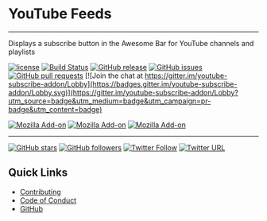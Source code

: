 # YouTube Feeds

- - -
Displays a subscribe button in the Awesome Bar for YouTube channels and playlists

[![license](https://img.shields.io/github/license/shgysk8zer0/youtube-subscribe-addon.svg)](./LICENSE)
[![Build Status](https://travis-ci.org/shgysk8zer0/youtube-subscribe-addon.svg?branch=master)](https://travis-ci.org/shgysk8zer0/youtube-subscribe-addon)
[![GitHub release](https://img.shields.io/github/release/shgysk8zer0/youtube-subscribe-addon.svg)](https://github.com/shgysk8zer0/youtube-subscribe-addon/releases)
[![GitHub issues](https://img.shields.io/github/issues/shgysk8zer0/youtube-subscribe-addon.svg)](https://github.com/shgysk8zer0/youtube-subscribe-addon/issues)
[![GitHub pull requests](https://img.shields.io/github/issues-pr/shgysk8zer0/youtube-subscribe-addon.svg)](https://github.com/shgysk8zer0/youtube-subscribe-addon/pulls)
[![Join the chat at https://gitter.im/youtube-subscribe-addon/Lobby](https://badges.gitter.im/youtube-subscribe-addon/Lobby.svg)](https://gitter.im/youtube-subscribe-addon/Lobby?utm_source=badge&utm_medium=badge&utm_campaign=pr-badge&utm_content=badge)

[![Mozilla Add-on](https://img.shields.io/amo/v/youtube-feeds.svg)](https://addons.mozilla.org/en-US/firefox/addon/youtube-feeds/)
[![Mozilla Add-on](https://img.shields.io/amo/users/youtube-feeds.svg)](https://addons.mozilla.org/en-US/firefox/addon/youtube-feeds/statistics/)
[![Mozilla Add-on](https://img.shields.io/amo/stars/youtube-feeds.svg)](https://addons.mozilla.org/en-US/firefox/addon/youtube-feeds/reviews/)

<!--
[![Chrome Web Store](https://img.shields.io/chrome-web-store/v/nimelepbpejjlbmoobocpfnjhihnpked.svg)]()
[![Chrome Web Store](https://img.shields.io/chrome-web-store/rating-count/nimelepbpejjlbmoobocpfnjhihnpked.svg)]()
[![Chrome Web Store](https://img.shields.io/chrome-web-store/stars/nimelepbpejjlbmoobocpfnjhihnpked.svg)]()
-->
- - -

[![GitHub stars](https://img.shields.io/github/stars/shgysk8zer0/youtube-subscribe-addon.svg?style=social&label=Star)](https://github.com/shgysk8zer0/youtube-subscribe-addon#fork-destination-box)
[![GitHub followers](https://img.shields.io/github/followers/shgysk8zer0.svg?style=social&label=Follow)](https://github.com/shgysk8zer0)
[![Twitter Follow](https://img.shields.io/twitter/follow/shgysk8zer0.svg?style=social&label=Follow)](https://twitter.com/shgysk8zer0)
[![Twitter URL](https://img.shields.io/twitter/url/http/shields.io.svg?style=social)](https://twitter.com/intent/tweet?text=shgysk8zer0%2Fyoutube-subscribe-addon%3A+Displays+a+subscribe+button+in+the+Awesome+Bar+for+YouTube+channels&url=https%3A%2F%2Fgithub.com%2Fshgysk8zer0%2Fyoutube-subscribe-addon&original_referer=)

## Quick Links
- [Contributing](./docs/CONTRIBUTING.md)
- [Code of Conduct](./docs/CODE_OF_CONDUCT.md)
- [GitHub](https://github.com/shgysk8zer0/youtube-subscribe-addon)


